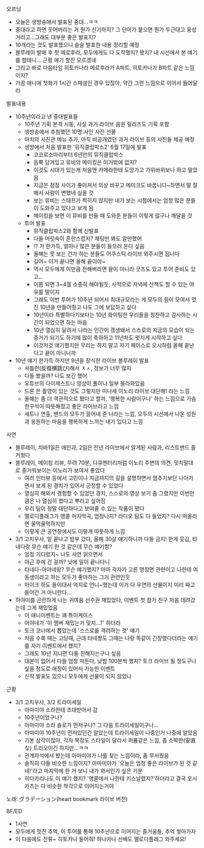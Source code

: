 오프닝

- 오늘은 생방송에서 발표된 중대...ㅋㅋ
- 중대라고 하면 웃어버리는 거 뭔가 신기하지? 그 단어가 붙으면 뭔가 두근대고 웅성거리고...그래도 대부분 좋은 발표지?
- 10개라는 것도 발표했으니 슬슬 발표한 내용 정리할 예정
- 블루레이 발매 후 첫 메로후라, 모두에게도 다 도착했지? 봤지? 내 시선에서 본 얘기를 할테니... 근황 얘기 할진 모르겠네
- 그리고 바로 다음타임 히토카나라 메로후라가 A파트, 히토카나가 B파트 같은 느낌이지?
- 가끔 애니에 첫화가 1시간 스페셜인 경우 있잖아, 약간 그런 느낌으로 이어서 들어달라

발표내용
- 10주년이라고 낸 중대발표들
  - 10주년 기획 본격 시동, 사실 과거 라이브 음원 릴리즈도 기획 포함
  - 생방송에서 추첨했던 10명 사인 사진 선물
  - 마치의 사진관 메뉴 추가, 아직 비공개였던 과거 라이브 등의 사진들 제공 예정
  - 생방에서 처음 발표한 '뮤직클립박스2' 6월 17일에 발표
    - 코코로소마리부터 6년만의 뮤직클럽박스
    - 듬뿍 담겨있고 뮤비의 메이킹은 이거밖에 없지?
    - 이것도 시대가 있는게 처음엔 카메라한테 도망가고 가위바위보나 하고 말았음
    - 지금은 점점 사이가 좋아져서 의상 바꾸고 메이크도 바꿉니다~하면서 말 잘해서 사람이 변했네 싶을 것
    - 보는 뮤비는 스태프가 찍히지 않지만 내가 보는 시점에서는 엄청 많은 분들이 도와주고 있다고 보게 됨
    - 메이킹을 보면 이 뮤비를 만들 때 도와준 분들이 이렇게 많구나 깨달을 것
  - 투어 발표
    - 뮤직클립박스2와 함께 신발표
    - 다들 머릿속이 혼란스럽지? 채팅만 봐도 알만했어
    - !? 가 한가득, 얼마나 많은 분들이 들으러 온다 싶음
    - 올해는 못 보는 건가 하는 분들도 어쿠스틱 라이브 와주시면 됩니다
    - 길어~ 이거 끝나면 올해 끝이야~
    - 역시 모두에게 이만큼 전해버리면 끝이 아니라 굿즈도 있고 투어 준비도 있고...
    - 이쯤 되면 3~4월 소중히 해야될듯, 사적으로 저녁에 산책도 할 수 있는 여유를 말이지
    - 그래도 이번 투어가 10주년 되어서 최대규모라는 게 모두의 힘이 모여서 멋진 10년을 만들어줬고 나도 그에 보답하고 싶다
    - 10년이라 특별하다기보다는 10년 화이팅한 우리들을 칭찬하고 감사하는 시간이 되었으면 하는 마음
    - 10년 열심히 달려서 나라는 인간이 갱생돼서 스스로의 지금의 모습이 되는 증거가 되기도 하기에 많이 축하하고 11년차도 멋지게 시작하고 싶다
    - 이것저것 얘기했지만 무리는 하지 말고 자기 페이스로 오시하렴 올해 끝난다고 끝이 아니니까
- 10년 얘기 한가득 하지만 9년을 장식한 라이브 블루레이 발표
  - 셔틀런(反復横跳び)해서 ㅈㅅ, 정보가 너무 많지
  - 다들 봤을까? 나도 보긴 했어
  - 유튜브의 다이제스트나 영상이 풀이나 일부 올라와있음
  - 드론 쓴 촬영이 있는 것도 그렇지만 미나세 이노리 라이브 대단해! 라는 느낌
  - 올해는 좀 더 객관적으로 봤다고 할까, '행복한 사람이구나' 하는 느낌으로 가슴 한구석이 따뜻해졌고 좋은 라이브라고 느낌
  - 세트나 연출, 밴드의 모두가 끌어내 준 나라는 느낌, 모두의 시선에서 나온 성원과 응원하는 마음을 행복하게 느끼는 내가 있다고 느낌

사연
- 블루레이, 치바1일은 애인과, 2일은 전년 라이브에서 알게된 사람과, 리스트밴드 즐거웠다
- 블루레이, 메이킹 리뷰, 무려 70분, 다큐멘터리처럼 이노리 주변의 의견, 밋치말대로 즐거워보이는 이노리가 보여서 좋았다
  - 여러 인터뷰 등에서 고민이나 지금까지의 길을 설명하면서 멈추기보단 나아가면서 보게 된 경치가 있어서 긍정할 수 있었다
  - 열심히 해와서 경험할 수 있었던 경치, 스스로의 영상 보기 좀 그랬지만 이번만큼은 나 열심히 했다고 뿌리고 싶어짐
  - 우리 팀이 정말 대단하다고 보여줄 수 있는 작품이 됐다
  - 멜로디플래그가 앵콜 마지막곡, 엄청나지? 라디오 팀도 다 들었지? 다시 떠올리면 울먹울먹하지만
  - 이렇게 큰 공연장에서도 이렇게 따뜻하게 느낌
- 3/1 고치우사, 일 끝나고 밤부 갔다, 올해 30살 얘기하니까 다들 금지! 한게 웃김, 타네다랑 무슨 얘기 한 것 같은데 무슨 얘기함?
  - 엄청 기다렸지~ 나도 사연 읽으면서
  - 야근 후에 간 걸까? 낮에 일이 끝나다니
  - 타네다-아야네랑? 무슨 얘기했지? 아마 각자가 고른 명장면 관련이고 나한테 여동생이라고 하는 모두가 좋아하는 그거 관련인듯
  - 마이크 하도 들이대서 억지로 언니~했는데 이거 다 우연의 산물이지 미리 짜고 들어간 거 아니란다...
- 하야미를 곤란하게 나는 귀여움 선수권 재밌었다, 이벤트 첫 참가 친구 처음 데려갔는데 그게 재밌었음
  - 이 애니이벤트는 꽤 특이케이스
  - 아야네가 '이 멤버 재밌는거 맞지...?' 하더라
  - 토크 코너에서 뽑았는데 '스스로를 격려하는 것' 얘기
  - 처음 수록 때는 고딩때, 근데 타네쨩도 그때는 나랑 똑같이 긴장했다더라는 얘기를 자기 이벤트에서 했지?
  - 그래도 10년 지나면 다들 친해지는구나 싶음
  - 대본이 없어서 다들 엄청 떠든다, 낮밤 100분씩 했지? 토크 라이브 될 정도구나 싶을 정도로 애정이 있어서 가능한 이벤트
  - 신작 발표도 있으니 모두에게 선물이 되지 않았나

근황
- 3/1 고치우사, 3/2 트라이세일
  - 아마미야 소라한테 초대받아서 감
  - 10주년이었구나? 
  - 아마미야 소라 솔로가 먼저구나? 그 다음 트라이세일이구나...
  - 아마미야 10주년이 먼저있던건 알았는데 트라이세일이 나중인거 나중에 알았음
  - 기본 삼각이잖아, 각자 복장도 스타일이 달라서 퍼퓸같은 느낌, 좀 소박한(安直な) 트리오이긴 하지만...ㅋㅋ
  - 관계자석에서 봤는데 아마미야가 나를 찾는 느낌이라, 좀 무서웠음
  - 솔직히 다들 비슷한 느낌이지? 아마미야가 '오늘은 엄청 좋은 라이브가 된 것 같네!'라고 마지막에 한 거 보니 내가 와서인가 싶은 기분
  - 히다카리나도 이 얘기 했지? '앵콜에서 나한테 키스날렸지?'하더라고 결국 오시카츠는 다 비슷한 착각으로 이어지는거야

노래: グラデーション(heart bookmark 라이브 버전)

BF/ED
- 1사연
- 모두에게 멋진 추억, 이 투어를 통해 10주년으로 이어지는 즐거움들, 추억 쌓아가자
- 이 다음에도 잔류~ 히토카나 들어줘! 하나카나 선배도 멜로디플래그 와주세요!
